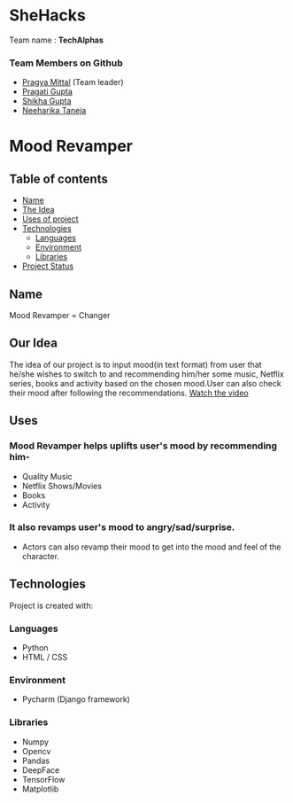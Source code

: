 # SheHacks
Team name : **TechAlphas**
### Team Members on Github
* [Pragya Mittal]( https://github.com/pragyamittal0) (Team leader)
* [Pragati Gupta](https://github.com/pragatig746)
* [Shikha Gupta](https://github.com/Shikha291)
* [Neeharika Taneja](https://github.com/NeeharikaTaneja0299)
# Mood Revamper
## Table of contents
* [Name](#name)
* [The Idea](#our-idea-in-figma)
* [Uses of project](#about)
* [Technologies](#technologies)
  * [Languages](#languages)
  * [Environment](#environment)
  * [Libraries](#libraries)
* [Project Status](#project-status)
## Name
Mood
Revamper = Changer
## Our Idea
The idea of our project is to input mood(in text format) from user that he/she wishes to switch to and recommending him/her some music, Netflix series, books and activity     based on the chosen mood.User can also check their mood after following the recommendations.
[Watch the video](https://youtu.be/5cxBPRNVqq8)
## Uses
### Mood Revamper helps uplifts user's mood by recommending him-
   * Quality Music
   * Netflix Shows/Movies
   * Books
   * Activity
### It also revamps user's mood to angry/sad/surprise.
   * Actors can also revamp their mood to get into the mood and feel of the character.
## Technologies
Project is created with:
### Languages
   * Python
   * HTML / CSS
### Environment 
   * Pycharm (Django framework)
### Libraries
   * Numpy
   * Opencv
   * Pandas
   * DeepFace
   * TensorFlow
   * Matplotlib
